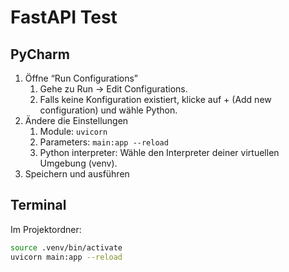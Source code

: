 # FastAPI Test

## PyCharm

1. Öffne “Run Configurations”
   1. Gehe zu Run → Edit Configurations.
   1. Falls keine Konfiguration existiert, klicke auf + (Add new configuration) und wähle Python. 
1. Ändere die Einstellungen
   1. Module: `uvicorn`
   2. Parameters: `main:app --reload`
   3. Python interpreter: Wähle den Interpreter deiner virtuellen Umgebung (venv).
1. Speichern und ausführen

## Terminal

Im Projektordner:

```zsh
source .venv/bin/activate
uvicorn main:app --reload
```
